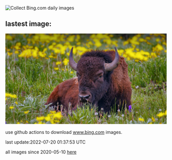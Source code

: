 ![Collect Bing.com daily images](https://github.com/counter2015/bing-daily-images/workflows/Collect%20Bing.com%20daily%20images/badge.svg)
## lastest image:
![](images/YellowstoneBison.jpg)

use github actions to download www.bing.com images.

last update:2022-07-20 01:37:53 UTC

all images since 2020-05-10 [here](https://github.com/counter2015/bing-daily-images/tree/master/images) 
